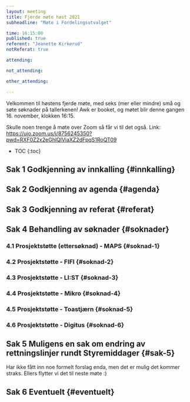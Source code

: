 ```yaml
---
layout: meeting
title: Fjerde møte høst 2021
subheadline: "Møte i Fordelingsutvalget"

time: 16:15:00
published: true
referent: "Jeanette Kirkerud"
notReferat: true

attending:

not_attending:

other_attending:

---
```


Velkommen til høstens fjerde møte, med seks (mer eller mindre) små og søte søknader på tallerkenen!
Awk er booket, og møtet blir denne gangen 16. november, klokken 16:15.

Skulle noen trenge å møte over Zoom så får vi til det også.
Link: https://uio.zoom.us/j/8756245350?pwd=RXF0Z2x2eGhlQlViaXZ2dFpqS1RoQT09

* TOC
{:toc}

## Sak 1 Godkjenning av innkalling {#innkalling}

## Sak 2 Godkjenning av agenda {#agenda}

## Sak 3 Godkjenning av referat {#referat}

## Sak 4 Behandling av søknader {#soknader}

### 4.1 Prosjektstøtte (ettersøknad) - MAPS {#soknad-1}

### 4.2 Prosjektstøtte - FIFI {#soknad-2}

### 4.3 Prosjektstøtte - LI:ST {#soknad-3}

### 4.4 Prosjektstøtte - Mikro {#soknad-4}

### 4.5 Prosjektstøtte - Toastjærn {#soknad-5}

### 4.6 Prosjektstøtte - Digitus {#soknad-6}

## Sak 5 Muligens en sak om endring av rettningslinjer rundt Styremiddager {#sak-5}
Har ikke fått inn noe formelt forslag enda, men det er mulig det kommer straks. 
Ellers flytter vi det til neste møte :)

## Sak 6 Eventuelt {#eventuelt}
